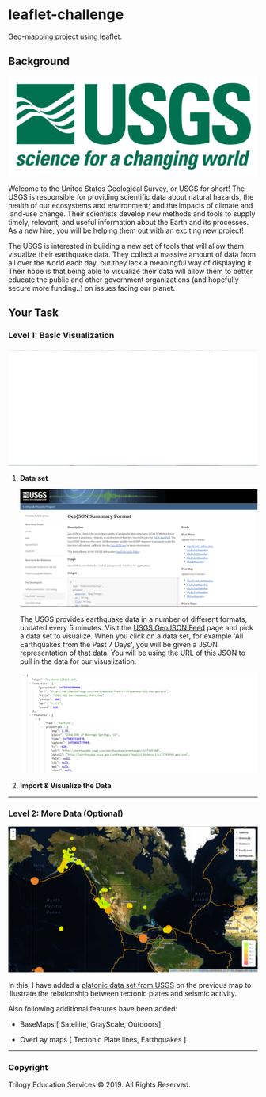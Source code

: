 # leaflet-challenge
Geo-mapping project using leaflet.

## Background

![1-Logo](Images/1-Logo.png)

Welcome to the United States Geological Survey, or USGS for short! The USGS is responsible for providing scientific data about natural hazards, the health of our ecosystems and environment; and the impacts of climate and land-use change. Their scientists develop new methods and tools to supply timely, relevant, and useful information about the Earth and its processes. As a new hire, you will be helping them out with an exciting new project!

The USGS is interested in building a new set of tools that will allow them visualize their earthquake data. They collect a massive amount of data from all over the world each day, but they lack a meaningful way of displaying it. Their hope is that being able to visualize their data will allow them to better educate the public and other government organizations (and hopefully secure more funding..) on issues facing our planet.

## Your Task

### Level 1: Basic Visualization

![2-BasicMap](Images/Leaflet-Step1.gif)

1. **Data set**

   ![3-Data](Images/3-Data.png)

   The USGS provides earthquake data in a number of different formats, updated every 5 minutes. Visit the [USGS GeoJSON Feed](http://earthquake.usgs.gov/earthquakes/feed/v1.0/geojson.php) page and pick a data set to visualize. When you click on a data set, for example 'All Earthquakes from the Past 7 Days', you will be given a JSON representation of that data. You will be using the URL of this JSON to pull in the data for our visualization.

   ![4-JSON](Images/4-JSON.png)

2. **Import & Visualize the Data**

- - -

### Level 2: More Data (Optional)

![5-Advanced](Images/5-Advanced.png)

In this, I have added a [platonic data set from USGS](https://github.com/fraxen/tectonicplates) on the previous map to illustrate the relationship between tectonic plates and seismic activity.

Also following additional features have been added:

- BaseMaps [ Satellite, GrayScale, Outdoors]

- OverLay maps [ Tectonic Plate lines, Earthquakes ]

- - -

### Copyright

Trilogy Education Services © 2019. All Rights Reserved.
